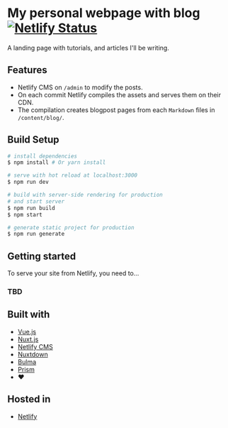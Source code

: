 # My personal webpage with blog [![Netlify Status](https://api.netlify.com/api/v1/badges/08d286ac-4549-4511-8d6d-2dc59e21b79a/deploy-status)](https://app.netlify.com/sites/israelmuca/deploys)  
A landing page with tutorials, and articles I'll be writing.

## Features
- Netlify CMS on `/admin` to modify the posts.
- On each commit Netlify compiles the assets and serves them on their CDN.
- The compilation creates blogpost pages from each `Markdown` files in `/content/blog/`.


## Build Setup
``` bash
# install dependencies
$ npm install # Or yarn install

# serve with hot reload at localhost:3000
$ npm run dev

# build with server-side rendering for production
# and start server
$ npm run build
$ npm start

# generate static project for production
$ npm run generate
```

## Getting started
To serve your site from Netlify, you need to...  
### TBD

## Built with
- [Vue.js](https://vuejs.org/)
- [Nuxt.js](https://nuxtjs.org/)
- [Netlify CMS](https://www.netlifycms.org/)
- [Nuxtdown](https://www.npmjs.com/package/nuxtdown)
- [Bulma](https://www.bulma.io)
- [Prism](https://prismjs.com/)
- ❤️

## Hosted in
- [Netlify](https://www.netlify.com/)
